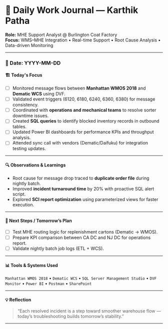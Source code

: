 # 🧠 Daily Work Journal — Karthik Patha  

**Role:** MHE Support Analyst @ Burlington Coat Factory  
**Focus:** WMS–MHE Integration • Real-time Support • Root Cause Analysis • Data-driven Monitoring  

---

### 📅 Date: YYYY-MM-DD  

#### 🏗️ Today's Focus
- [ ] Monitored message flows between **Manhattan WMOS 2018** and **Dematic WCS** using DVF.  
- [ ] Validated event triggers (6120, 6180, 6240, 6360, 6380) for message consistency.  
- [ ] Coordinated with **operations and mechanical teams** to resolve sorter downtime issues.  
- [ ] Created **SQL queries** to identify blocked inventory records in outbound tables.  
- [ ] Updated Power BI dashboards for performance KPIs and throughput analysis.  
- [ ] Attended sync call with vendors (Dematic/Daifuku) for integration testing updates.  

---

#### 🔍 Observations & Learnings
- Root cause for message drop traced to **duplicate order file** during nightly batch.  
- Improved **incident turnaround time** by 20% with proactive SQL alert script.  
- Explored **SCI report optimization** using parameterized views for faster execution.  

---

#### 🚀 Next Steps / Tomorrow’s Plan
- [ ] Test MHE routing logic for replenishment cartons (Dematic → WMOS).  
- [ ] Prepare KPI comparison between CA DC and NJ DC for operations report.  
- [ ] Validate nightly batch job logs (ETL + WCS).  

---

#### 📊 Tools & Systems Used
`Manhattan WMOS 2018` • `Dematic WCS` • `SQL Server Management Studio` • `DVF Monitor` • `Power BI` • `Postman` • `SharePoint`  

---

#### 💡 Reflection
> “Each resolved incident is a step toward smoother warehouse flow — today’s troubleshooting builds tomorrow’s stability.”  

---
